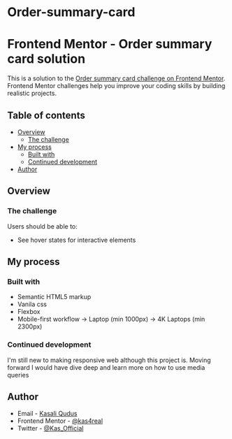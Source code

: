 # Order-summary-card

# Frontend Mentor - Order summary card solution

This is a solution to the [Order summary card challenge on Frontend Mentor](https://www.frontendmentor.io/challenges/order-summary-component-QlPmajDUj). Frontend Mentor challenges help you improve your coding skills by building realistic projects. 

## Table of contents

- [Overview](#overview)
  - [The challenge](#the-challenge)
- [My process](#my-process)
  - [Built with](#built-with)
  - [Continued development](#continued-development)
- [Author](#author)

## Overview

### The challenge

Users should be able to:

- See hover states for interactive elements

## My process

### Built with

- Semantic HTML5 markup
- Vanila css
- Flexbox
- Mobile-first workflow -> Laptop (min 1000px) -> 4K   Laptops (min 2300px)


### Continued development

I'm still new to making responsive web although this project is. Moving forward I would have dive deep and learn more on how to use media queries


## Author

- Email - [Kasali Qudus](tobiade88@gmail.com)
- Frontend Mentor - [@kas4real](https://www.frontendmentor.io/profile/yourusername)
- Twitter - [@Kas_Official](https://www.twitter.com/Kas_Official)
